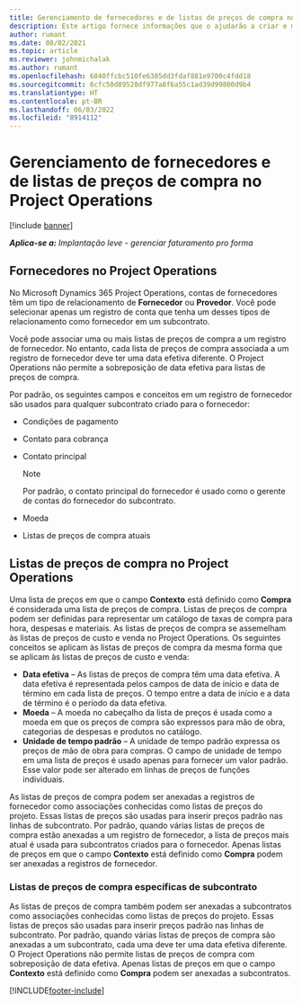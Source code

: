 ```yaml
---
title: Gerenciamento de fornecedores e de listas de preços de compra no Project Operations
description: Este artigo fornece informações que o ajudarão a criar e manter dados de fornecedores e listas de preços de compra para subcontratação.
author: rumant
ms.date: 08/02/2021
ms.topic: article
ms.reviewer: johnmichalak
ms.author: rumant
ms.openlocfilehash: 6840ffcbc510fe6385dd3fdaf881e9700c4fdd18
ms.sourcegitcommit: 6cfc50d89528df977a8f6a55c1ad39d99800d9b4
ms.translationtype: HT
ms.contentlocale: pt-BR
ms.lasthandoff: 06/03/2022
ms.locfileid: "8914112"
---
```

# <a name="vendor-and-purchase-price-list-management-in-project-operations"></a>Gerenciamento de fornecedores e de listas de preços de compra no Project Operations

[!include [banner](../../includes/dataverse-preview.md)]

_**Aplica-se a:** Implantação leve - gerenciar faturamento pro forma_

## <a name="vendors-in-project-operations"></a>Fornecedores no Project Operations

No Microsoft Dynamics 365 Project Operations, contas de fornecedores têm um tipo de relacionamento de **Fornecedor** ou **Provedor**. Você pode selecionar apenas um registro de conta que tenha um desses tipos de relacionamento como fornecedor em um subcontrato.

Você pode associar uma ou mais listas de preços de compra a um registro de fornecedor. No entanto, cada lista de preços de compra associada a um registro de fornecedor deve ter uma data efetiva diferente. O Project Operations não permite a sobreposição de data efetiva para listas de preços de compra.

Por padrão, os seguintes campos e conceitos em um registro de fornecedor são usados para qualquer subcontrato criado para o fornecedor:

- Condições de pagamento
- Contato para cobrança
- Contato principal

    > [!NOTE]
    > Por padrão, o contato principal do fornecedor é usado como o gerente de contas do fornecedor do subcontrato.

- Moeda
- Listas de preços de compra atuais

## <a name="purchase-price-lists-in-project-operations"></a>Listas de preços de compra no Project Operations

Uma lista de preços em que o campo **Contexto** está definido como **Compra** é considerada uma lista de preços de compra. Listas de preços de compra podem ser definidas para representar um catálogo de taxas de compra para hora, despesas e materiais. As listas de preços de compra se assemelham às listas de preços de custo e venda no Project Operations. Os seguintes conceitos se aplicam às listas de preços de compra da mesma forma que se aplicam às listas de preços de custo e venda:

- **Data efetiva** – As listas de preços de compra têm uma data efetiva. A data efetiva é representada pelos campos de data de início e data de término em cada lista de preços. O tempo entre a data de início e a data de término é o período da data efetiva.
- **Moeda** – A moeda no cabeçalho da lista de preços é usada como a moeda em que os preços de compra são expressos para mão de obra, categorias de despesas e produtos no catálogo.
- **Unidade de tempo padrão** – A unidade de tempo padrão expressa os preços de mão de obra para compras. O campo de unidade de tempo em uma lista de preços é usado apenas para fornecer um valor padrão. Esse valor pode ser alterado em linhas de preços de funções individuais.

As listas de preços de compra podem ser anexadas a registros de fornecedor como associações conhecidas como listas de preços do projeto. Essas listas de preços são usadas para inserir preços padrão nas linhas de subcontrato. Por padrão, quando várias listas de preços de compra estão anexadas a um registro de fornecedor, a lista de preços mais atual é usada para subcontratos criados para o fornecedor. Apenas listas de preços em que o campo **Contexto** está definido como **Compra** podem ser anexadas a registros de fornecedor.

### <a name="subcontract-specific-purchase-price-lists"></a>Listas de preços de compra específicas de subcontrato

As listas de preços de compra também podem ser anexadas a subcontratos como associações conhecidas como listas de preços do projeto. Essas listas de preços são usadas para inserir preços padrão nas linhas de subcontrato. Por padrão, quando várias listas de preços de compra são anexadas a um subcontrato, cada uma deve ter uma data efetiva diferente. O Project Operations não permite listas de preços de compra com sobreposição de data efetiva. Apenas listas de preços em que o campo **Contexto** está definido como **Compra** podem ser anexadas a subcontratos.

[!INCLUDE[footer-include](../../includes/footer-banner.md)]
